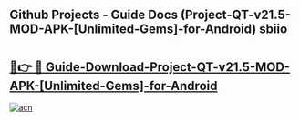 ## Github Projects - Guide Docs (Project-QT-v21.5-MOD-APK-[Unlimited-Gems]-for-Android) sbiio

# <h2><a href="https://apkcomod.com?title=Project-QT-v21.5-MOD-APK-[Unlimited-Gems]-for-Android">🔗👉 🔴 Guide-Download-Project-QT-v21.5-MOD-APK-[Unlimited-Gems]-for-Android </a></h2>

[![acn](https://github.com/user-attachments/assets/0f9c940e-d8b0-45ae-aac7-cd30a18b3e1c)](https://apkcomod.com?title=Project-QT-v21.5-MOD-APK-[Unlimited-Gems]-for-Android)
